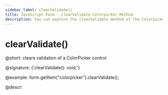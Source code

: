 ```yaml
---
sidebar_label: clearValidate()
title: JavaScript Form - clearValidate Colorpicker Method 
description: You can explore the clearValidate method of the Colorpicker control of Form in the documentation of the DHTMLX JavaScript UI library. Browse developer guides and API reference, try out code examples and live demos, and download a free 30-day evaluation version of DHTMLX Suite.
---
```


# clearValidate()

@short: clears validation of a ColorPicker control

@signature: {'clearValidate(): void;'}

@example:
form.getItem("colorpicker").clearValidate();

@descr:
